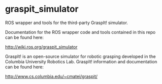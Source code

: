 graspit_simulator
=================

ROS wrapper and tools for the third-party GraspIt! simulator. 

Documentation for the ROS wrapper code and tools contained in this repo can be found here:

http://wiki.ros.org/graspit_simulator

GraspIt! is an open-source simulator for robotic grasping developed in the Columbia University Robotics Lab. GraspIt! information and documentation can be found here:

http://www.cs.columbia.edu/~cmatei/graspit/
